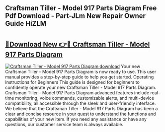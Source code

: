 ## Craftsman Tiller - Model 917 Parts Diagram Free Pdf Download - Part-JLm New Repair Owner Guide HiZLM

# <h2><a href="http://dfqw5nq.blite.top/?on=Craftsman+Tiller+-+Model+917+Parts+Diagram">🔗Download New 👉🔴 Craftsman Tiller - Model 917 Parts Diagram</a></h2>

[![Craftsman Tiller - Model 917 Parts Diagram download](https://i.imgur.com/lujVjoI.png)](http://dfqw5nq.blite.top/?on=Craftsman+Tiller+-+Model+917+Parts+Diagram)
Your new Craftsman Tiller - Model 917 Parts Diagram is now ready to use. This user manual provides a step-by-step guide to help you get started. Operating Instructions for Beginners This guide is designed for beginners to confidently operate your new Craftsman Tiller - Model 917 Parts Diagram. Craftsman Tiller - Model 917 Parts Diagram advanced features include real-time monitoring, voice commands, customizable alerts, and multi-device compatibility, all accessible through the sleek and user-friendly interface. We believe that the Craftsman Tiller - Model 917 Parts Diagram has been a clear and concise resource in your quest to understand the functions and capabilities of your new item. If you need any assistance or have any questions, our customer service team is always available.
